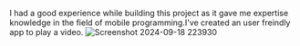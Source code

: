 I had a good experience while building this project as it gave me expertise knowledge in the field of mobile programming.I've created an user freindly app to play a video.
![Screenshot 2024-09-18 223930](https://github.com/user-attachments/assets/2e66fead-2986-4ea6-89f7-eee23fd99730)
